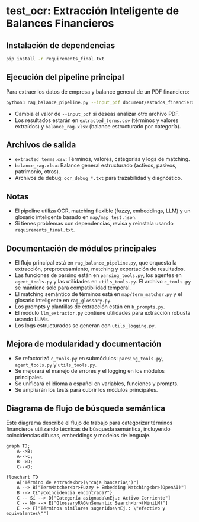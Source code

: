 # test_ocr: Extracción Inteligente de Balances Financieros

## Instalación de dependencias

```bash
pip install -r requirements_final.txt
```

## Ejecución del pipeline principal

Para extraer los datos de empresa y balance general de un PDF financiero:

```bash
python3 rag_balance_pipeline.py --input_pdf document/estados_financieros__pdf_93834000_202403.pdf --output_csv extracted_terms.csv --output_xlsx balance_rag.xlsx --debug
```

- Cambia el valor de `--input_pdf` si deseas analizar otro archivo PDF.
- Los resultados estarán en `extracted_terms.csv` (términos y valores extraídos) y `balance_rag.xlsx` (balance estructurado por categoría).

## Archivos de salida
- `extracted_terms.csv`: Términos, valores, categorías y logs de matching.
- `balance_rag.xlsx`: Balance general estructurado (activos, pasivos, patrimonio, otros).
- Archivos de debug: `ocr_debug_*.txt` para trazabilidad y diagnóstico.

## Notas
- El pipeline utiliza OCR, matching flexible (fuzzy, embeddings, LLM) y un glosario inteligente basado en `map/map_test.json`.
- Si tienes problemas con dependencias, revisa y reinstala usando `requirements_final.txt`.
## Documentación de módulos principales

- El flujo principal está en `rag_balance_pipeline.py`, que orquesta la extracción, preprocesamiento, matching y exportación de resultados.
- Las funciones de parsing están en `parsing_tools.py`, los agentes en `agent_tools.py` y las utilidades en `utils_tools.py`. El archivo `c_tools.py` se mantiene solo para compatibilidad temporal.
- El matching semántico de términos está en `map/term_matcher.py` y el glosario inteligente en `rag_glossary.py`.
- Los prompts y plantillas de extracción están en `b_prompts.py`.
- El módulo `llm_extractor.py` contiene utilidades para extracción robusta usando LLMs.
- Los logs estructurados se generan con `utils_logging.py`.

## Mejora de modularidad y documentación

- Se refactorizó `c_tools.py` en submódulos: `parsing_tools.py`, `agent_tools.py` y `utils_tools.py`.
- Se mejorará el manejo de errores y el logging en los módulos principales.
- Se unificará el idioma a español en variables, funciones y prompts.
- Se ampliarán los tests para cubrir los módulos principales.

## Diagrama de flujo de búsqueda semántica

Este diagrama describe el flujo de trabajo para categorizar términos financieros utilizando técnicas de búsqueda semántica, incluyendo coincidencias difusas, embeddings y modelos de lenguaje.

```mermaid
graph TD;
    A-->B;
    A-->C;
    B-->D;
    C-->D;
```


```mermaid
flowchart TD
    A["Término de entrada<br>(\"caja bancaria\")"]
    A --> B["TermMatcher<br>Fuzzy + Embedding Matching<br>(OpenAI)"]
    B --> C{"¿Coincidencia encontrada?"}
    C -- Sí --> D["Categoría asignada\nEj.: Activo Corriente"]
    C -- No --> E["GlossaryRAG\nSemantic Search<br>(MiniLM)"]
    E --> F["Términos similares sugeridos\nEj.: \"efectivo y equivalentes\""]
```
